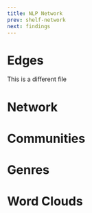```yaml
---
title: NLP Network
prev: shelf-network
next: findings
---
```

# **Edges**
This is a different file
# **Network**
# **Communities**
# **Genres**
# **Word Clouds**